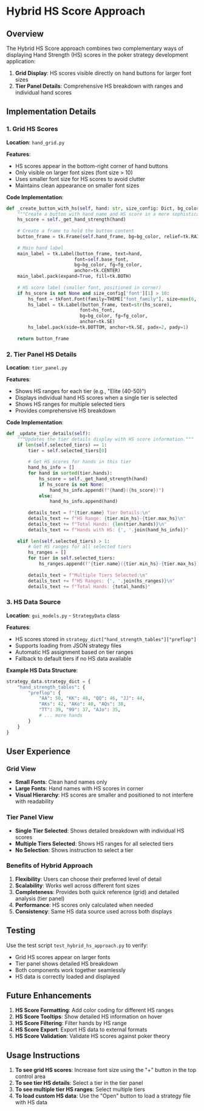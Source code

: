# Hybrid HS Score Approach

## Overview

The Hybrid HS Score approach combines two complementary ways of displaying Hand Strength (HS) scores in the poker strategy development application:

1. **Grid Display**: HS scores visible directly on hand buttons for larger font sizes
2. **Tier Panel Details**: Comprehensive HS breakdown with ranges and individual hand scores

## Implementation Details

### 1. Grid HS Scores

**Location**: `hand_grid.py`

**Features**:
- HS scores appear in the bottom-right corner of hand buttons
- Only visible on larger font sizes (font size > 10)
- Uses smaller font size for HS scores to avoid clutter
- Maintains clean appearance on smaller font sizes

**Code Implementation**:
```python
def _create_button_with_hs(self, hand: str, size_config: Dict, bg_color: str, fg_color: str, border_color: str, border_width: int):
    """Create a button with hand name and HS score in a more sophisticated layout."""
    hs_score = self._get_hand_strength(hand)
    
    # Create a frame to hold the button content
    button_frame = tk.Frame(self.hand_frame, bg=bg_color, relief=tk.RAISED, bd=border_width)
    
    # Main hand label
    main_label = tk.Label(button_frame, text=hand, 
                         font=self.base_font,
                         bg=bg_color, fg=fg_color,
                         anchor=tk.CENTER)
    main_label.pack(expand=True, fill=tk.BOTH)
    
    # HS score label (smaller font, positioned in corner)
    if hs_score is not None and size_config['font'][1] > 10:
        hs_font = tkFont.Font(family=THEME["font_family"], size=max(6, size_config['font'][1] - 4))
        hs_label = tk.Label(button_frame, text=str(hs_score),
                           font=hs_font,
                           bg=bg_color, fg=fg_color,
                           anchor=tk.SE)
        hs_label.pack(side=tk.BOTTOM, anchor=tk.SE, padx=2, pady=1)
    
    return button_frame
```

### 2. Tier Panel HS Details

**Location**: `tier_panel.py`

**Features**:
- Shows HS ranges for each tier (e.g., "Elite (40-50)")
- Displays individual hand HS scores when a single tier is selected
- Shows HS ranges for multiple selected tiers
- Provides comprehensive HS breakdown

**Code Implementation**:
```python
def _update_tier_details(self):
    """Updates the tier details display with HS score information."""
    if len(self.selected_tiers) == 1:
        tier = self.selected_tiers[0]
        
        # Get HS scores for hands in this tier
        hand_hs_info = []
        for hand in sorted(tier.hands):
            hs_score = self._get_hand_strength(hand)
            if hs_score is not None:
                hand_hs_info.append(f"{hand}({hs_score})")
            else:
                hand_hs_info.append(hand)
        
        details_text = f"{tier.name} Tier Details:\n"
        details_text += f"HS Range: {tier.min_hs}-{tier.max_hs}\n"
        details_text += f"Total Hands: {len(tier.hands)}\n"
        details_text += f"Hands with HS: {', '.join(hand_hs_info)}"
        
    elif len(self.selected_tiers) > 1:
        # Get HS ranges for all selected tiers
        hs_ranges = []
        for tier in self.selected_tiers:
            hs_ranges.append(f"{tier.name}({tier.min_hs}-{tier.max_hs})")
        
        details_text = f"Multiple Tiers Selected:\n"
        details_text += f"HS Ranges: {', '.join(hs_ranges)}\n"
        details_text += f"Total Hands: {total_hands}"
```

### 3. HS Data Source

**Location**: `gui_models.py` - `StrategyData` class

**Features**:
- HS scores stored in `strategy_dict["hand_strength_tables"]["preflop"]`
- Supports loading from JSON strategy files
- Automatic HS assignment based on tier ranges
- Fallback to default tiers if no HS data available

**Example HS Data Structure**:
```python
strategy_data.strategy_dict = {
    "hand_strength_tables": {
        "preflop": {
            "AA": 50, "KK": 48, "QQ": 46, "JJ": 44,
            "AKs": 42, "AKo": 40, "AQs": 38,
            "TT": 39, "99": 37, "AJo": 35,
            # ... more hands
        }
    }
}
```

## User Experience

### Grid View
- **Small Fonts**: Clean hand names only
- **Large Fonts**: Hand names with HS scores in corner
- **Visual Hierarchy**: HS scores are smaller and positioned to not interfere with readability

### Tier Panel View
- **Single Tier Selected**: Shows detailed breakdown with individual HS scores
- **Multiple Tiers Selected**: Shows HS ranges for all selected tiers
- **No Selection**: Shows instruction to select a tier

### Benefits of Hybrid Approach

1. **Flexibility**: Users can choose their preferred level of detail
2. **Scalability**: Works well across different font sizes
3. **Completeness**: Provides both quick reference (grid) and detailed analysis (tier panel)
4. **Performance**: HS scores only calculated when needed
5. **Consistency**: Same HS data source used across both displays

## Testing

Use the test script `test_hybrid_hs_approach.py` to verify:
- Grid HS scores appear on larger fonts
- Tier panel shows detailed HS breakdown
- Both components work together seamlessly
- HS data is correctly loaded and displayed

## Future Enhancements

1. **HS Score Formatting**: Add color coding for different HS ranges
2. **HS Score Tooltips**: Show detailed HS information on hover
3. **HS Score Filtering**: Filter hands by HS range
4. **HS Score Export**: Export HS data to external formats
5. **HS Score Validation**: Validate HS scores against poker theory

## Usage Instructions

1. **To see grid HS scores**: Increase font size using the "+" button in the top control area
2. **To see tier HS details**: Select a tier in the tier panel
3. **To see multiple tier HS ranges**: Select multiple tiers
4. **To load custom HS data**: Use the "Open" button to load a strategy file with HS data 